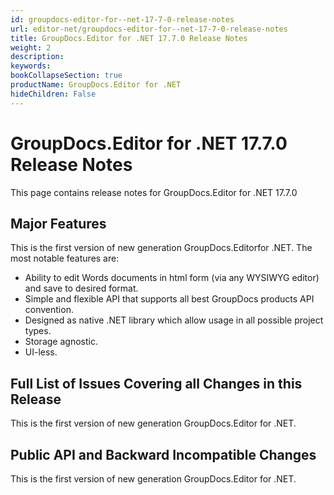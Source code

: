 ```yaml
---
id: groupdocs-editor-for--net-17-7-0-release-notes
url: editor-net/groupdocs-editor-for--net-17-7-0-release-notes
title: GroupDocs.Editor for .NET 17.7.0 Release Notes
weight: 2
description: 
keywords: 
bookCollapseSection: true
productName: GroupDocs.Editor for .NET
hideChildren: False
---
```


# GroupDocs.Editor for .NET 17.7.0 Release Notes


This page contains release notes for GroupDocs.Editor for .NET 17.7.0

## Major Features

This is the first version of new generation GroupDocs.Editorfor .NET. The most notable features are:

*   Ability to edit Words documents in html form (via any WYSIWYG editor) and save to desired format.
*   Simple and flexible API that supports all best GroupDocs products API convention.
*   Designed as native .NET library which allow usage in all possible project types.
*   Storage agnostic.
*   UI-less.

## Full List of Issues Covering all Changes in this Release

This is the first version of new generation GroupDocs.Editor for .NET. 

## Public API and Backward Incompatible Changes

This is the first version of new generation GroupDocs.Editor for .NET.

